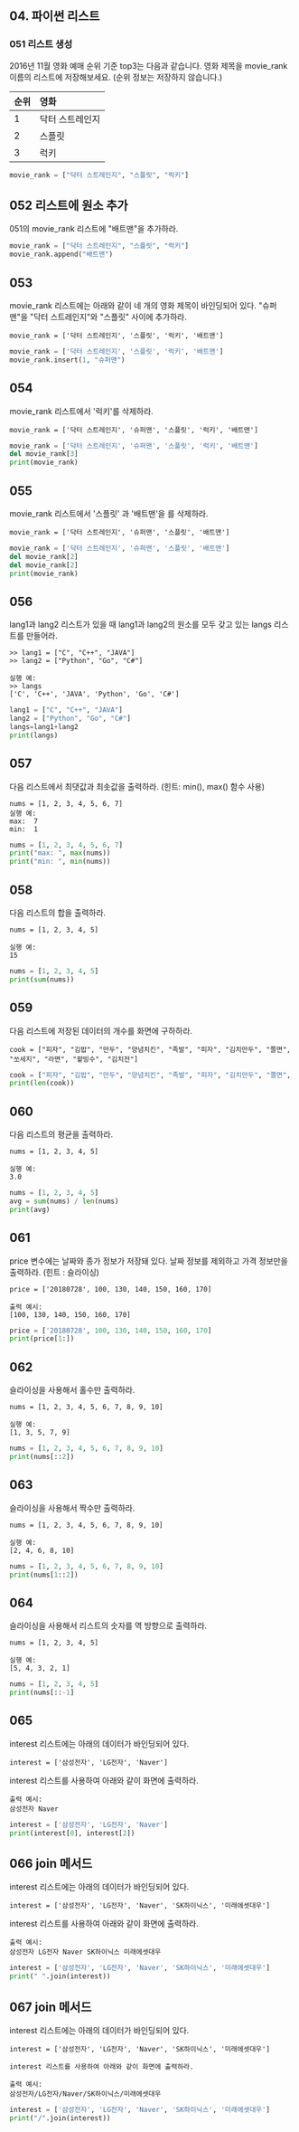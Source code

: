 ## 04. 파이썬 리스트

### 051 리스트 생성

2016년 11월 영화 예매 순위 기준 top3는 다음과 같습니다. 영화 제목을 movie_rank 이름의 리스트에 저장해보세요. (순위 정보는 저장하지 않습니다.)

| 순위 | 영화            |
| :--- | :-------------- |
| 1    | 닥터 스트레인지 |
| 2    | 스플릿          |
| 3    | 럭키            |
```python
movie_rank = ["닥터 스트레인지", "스플릿", "럭키"]
```

## 052 리스트에 원소 추가
051의 movie_rank 리스트에 "배트맨"을 추가하라.
```python
movie_rank = ["닥터 스트레인지", "스플릿", "럭키"]
movie_rank.append("배트맨")
```

## 053
movie_rank 리스트에는 아래와 같이 네 개의 영화 제목이 바인딩되어 있다. "슈퍼맨"을 "닥터 스트레인지"와 "스플릿" 사이에 추가하라.
```
movie_rank = ['닥터 스트레인지', '스플릿', '럭키', '배트맨']
```
```python
movie_rank = ['닥터 스트레인지', '스플릿', '럭키', '배트맨']
movie_rank.insert(1, "슈퍼맨")
```

## 054
movie_rank 리스트에서 '럭키'를 삭제하라.
```
movie_rank = ['닥터 스트레인지', '슈퍼맨', '스플릿', '럭키', '배트맨']
```
```python
movie_rank = ['닥터 스트레인지', '슈퍼맨', '스플릿', '럭키', '배트맨']
del movie_rank[3]
print(movie_rank)
```

## 055
movie_rank 리스트에서 '스플릿' 과 '배트맨'을 를 삭제하라.
```
movie_rank = ['닥터 스트레인지', '슈퍼맨', '스플릿', '배트맨']
```
```python
movie_rank = ['닥터 스트레인지', '슈퍼맨', '스플릿', '배트맨']
del movie_rank[2]
del movie_rank[2]
print(movie_rank)
```

## 056
lang1과 lang2 리스트가 있을 때 lang1과 lang2의 원소를 모두 갖고 있는 langs 리스트를 만들어라.
```
>> lang1 = ["C", "C++", "JAVA"]
>> lang2 = ["Python", "Go", "C#"]
```
```
실행 예:
>> langs
['C', 'C++', 'JAVA', 'Python', 'Go', 'C#']
```
```python
lang1 = ["C", "C++", "JAVA"]
lang2 = ["Python", "Go", "C#"]
langs=lang1+lang2
print(langs)
```

## 057
다음 리스트에서 최댓값과 최솟값을 출력하라. (힌트: min(), max() 함수 사용)
```
nums = [1, 2, 3, 4, 5, 6, 7]
실행 예:
max:  7
min:  1
```
```python
nums = [1, 2, 3, 4, 5, 6, 7]
print("max: ", max(nums))
print("min: ", min(nums))
```

## 058
다음 리스트의 합을 출력하라.
```
nums = [1, 2, 3, 4, 5]
```
```
실행 예:
15
```
```python
nums = [1, 2, 3, 4, 5]
print(sum(nums))
```

## 059
다음 리스트에 저장된 데이터의 개수를 화면에 구하하라.
```
cook = ["피자", "김밥", "만두", "양념치킨", "족발", "피자", "김치만두", "쫄면", "쏘세지", "라면", "팥빙수", "김치전"]
```
```python
cook = ["피자", "김밥", "만두", "양념치킨", "족발", "피자", "김치만두", "쫄면", "쏘세지", "라면", "팥빙수", "김치전"]
print(len(cook))
```
## 060
다음 리스트의 평균을 출력하라.
```
nums = [1, 2, 3, 4, 5]
```
```
실행 예:
3.0
```
```python
nums = [1, 2, 3, 4, 5]
avg = sum(nums) / len(nums)
print(avg)
```

## 061
price 변수에는 날짜와 종가 정보가 저장돼 있다. 날짜 정보를 제외하고 가격 정보만을 출력하라. (힌트 : 슬라이싱)
```
price = ['20180728', 100, 130, 140, 150, 160, 170]
```
```
출력 예시:
[100, 130, 140, 150, 160, 170]
```
```python
price = ['20180728', 100, 130, 140, 150, 160, 170]
print(price[1:])
```

## 062
슬라이싱을 사용해서 홀수만 출력하라.
```
nums = [1, 2, 3, 4, 5, 6, 7, 8, 9, 10]
```
```
실행 예:
[1, 3, 5, 7, 9]
```
```python
nums = [1, 2, 3, 4, 5, 6, 7, 8, 9, 10]
print(nums[::2])
```

## 063
슬라이싱을 사용해서 짝수만 출력하라.
```
nums = [1, 2, 3, 4, 5, 6, 7, 8, 9, 10]
```
```
실행 예:
[2, 4, 6, 8, 10]
```
```python
nums = [1, 2, 3, 4, 5, 6, 7, 8, 9, 10]
print(nums[1::2])
```

## 064
슬라이싱을 사용해서 리스트의 숫자를 역 방향으로 출력하라.
```
nums = [1, 2, 3, 4, 5]
```
```
실행 예:
[5, 4, 3, 2, 1]
```
```python
nums = [1, 2, 3, 4, 5]
print(nums[::-1]
```

## 065
interest 리스트에는 아래의 데이터가 바인딩되어 있다.
```
interest = ['삼성전자', 'LG전자', 'Naver']
```
interest 리스트를 사용하여 아래와 같이 화면에 출력하라.
```
출력 예시:
삼성전자 Naver
```
```python
interest = ['삼성전자', 'LG전자', 'Naver']
print(interest[0], interest[2])
```

## 066 join 메서드
interest 리스트에는 아래의 데이터가 바인딩되어 있다.
```
interest = ['삼성전자', 'LG전자', 'Naver', 'SK하이닉스', '미래에셋대우']
```
interest 리스트를 사용하여 아래와 같이 화면에 출력하라.
```
출력 예시:
삼성전자 LG전자 Naver SK하이닉스 미래에셋대우
```
```python
interest = ['삼성전자', 'LG전자', 'Naver', 'SK하이닉스', '미래에셋대우']
print(" ".join(interest))
```

## 067 join 메서드
interest 리스트에는 아래의 데이터가 바인딩되어 있다.
```
interest = ['삼성전자', 'LG전자', 'Naver', 'SK하이닉스', '미래에셋대우']
```
```
interest 리스트를 사용하여 아래와 같이 화면에 출력하라.
```
```
출력 예시:
삼성전자/LG전자/Naver/SK하이닉스/미래에셋대우
```

```python
interest = ['삼성전자', 'LG전자', 'Naver', 'SK하이닉스', '미래에셋대우']
print("/".join(interest))
```
